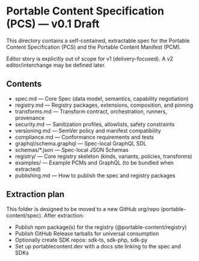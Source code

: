 # Portable Content Specification (PCS) — v0.1 Draft

This directory contains a self-contained, extractable spec for the Portable Content Specification (PCS) and the Portable Content Manifest (PCM).

Editor story is explicitly out of scope for v1 (delivery-focused). A v2 editor/interchange may be defined later.

## Contents
- spec.md — Core Spec (data model, semantics, capability negotiation)
- registry.md — Registry packages, extensions, composition, and pinning
- transforms.md — Transform contract, orchestration, runners, provenance
- security.md — Sanitization profiles, allowlists, safety constraints
- versioning.md — SemVer policy and manifest compatibility
- compliance.md — Conformance requirements and tests
- graphql/schema.graphql — Spec-local GraphQL SDL
- schemas/*.json — Spec-local JSON Schemas
- registry/ — Core registry skeleton (kinds, variants, policies, transforms)
- examples/ — Example PCMs and GraphQL (to be bundled when extracted)
- publishing.md — How to publish the spec and registry packages

## Extraction plan
This folder is designed to be moved to a new GitHub org/repo (portable-content/spec). After extraction:
- Publish npm package(s) for the registry (@portable-content/registry)
- Publish GitHub Release tarballs for universal consumption
- Optionally create SDK repos: sdk-ts, sdk-php, sdk-py
- Set up portablecontent.dev with a docs site linking to the spec and SDKs

